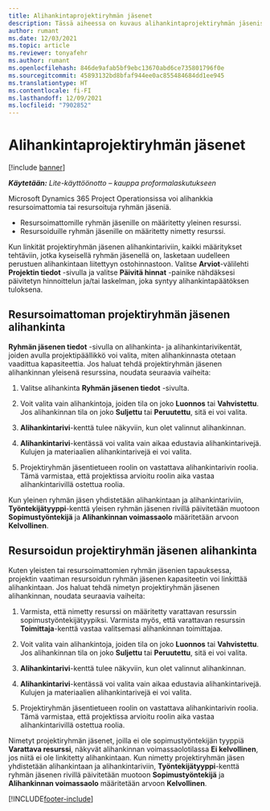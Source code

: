 ```yaml
---
title: Alihankintaprojektiryhmän jäsenet
description: Tässä aiheessa on kuvaus alihankintaprojektiryhmän jäsenistä Microsoft Dynamics 365 Project Operationsissa.
author: rumant
ms.date: 12/03/2021
ms.topic: article
ms.reviewer: tonyafehr
ms.author: rumant
ms.openlocfilehash: 846de9afab5bf9ebc13670abd6ce735801796f0e
ms.sourcegitcommit: 45893132bd8bfaf944ee0ac855484684dd1ee945
ms.translationtype: HT
ms.contentlocale: fi-FI
ms.lasthandoff: 12/09/2021
ms.locfileid: "7902852"
---
```

# <a name="subcontracting-project-team-members"></a>Alihankintaprojektiryhmän jäsenet

[!include [banner](../../includes/dataverse-preview.md)]

_**Käytetään:** Lite-käyttöönotto – kauppa proformalaskutukseen_

Microsoft Dynamics 365 Project Operationsissa voi alihankkia resursoimattomia tai resursoituja ryhmän jäseniä.

- Resursoimattomille ryhmän jäsenille on määritetty yleinen resurssi.
- Resursoiduille ryhmän jäsenille on määritetty nimetty resurssi.

Kun linkität projektiryhmän jäsenen alihankintariviin, kaikki määritykset tehtäviin, jotka kyseisellä ryhmän jäsenellä on, lasketaan uudelleen perustuen alihankintaan liitettyyn ostohinnastoon.  Valitse **Arviot**-välilehti **Projektin tiedot** -sivulla ja valitse **Päivitä hinnat** -painike nähdäksesi päivitetyn hinnoittelun ja/tai laskelman, joka syntyy alihankintapäätöksen tuloksena. 

## <a name="subcontracting-an-unstaffed-project-team-member"></a>Resursoimattoman projektiryhmän jäsenen alihankinta
**Ryhmän jäsenen tiedot** -sivulla on alihankinta- ja alihankintarivikentät, joiden avulla projektipäällikkö voi valita, miten alihankinnasta otetaan vaadittua kapasiteettia. Jos haluat tehdä projektiryhmän jäsenen alihankinnan yleisenä resurssina, noudata seuraavia vaiheita:

1.  Valitse alihankinta **Ryhmän jäsenen tiedot** -sivulta.

2.  Voit valita vain alihankintoja, joiden tila on joko **Luonnos** tai **Vahvistettu**. Jos alihankinnan tila on joko **Suljettu** tai **Peruutettu**, sitä ei voi valita. 

3.  **Alihankintarivi**-kenttä tulee näkyviin, kun olet valinnut alihankinnan.

4.  **Alihankintarivi**-kentässä voi valita vain aikaa edustavia alihankintarivejä. Kulujen ja materiaalien alihankintarivejä ei voi valita.

5.  Projektiryhmän jäsentietueen roolin on vastattava alihankintarivin roolia. Tämä varmistaa, että projektissa arvioitu roolin aika vastaa alihankintarivillä ostettua roolia. 

Kun yleinen ryhmän jäsen yhdistetään alihankintaan ja alihankintariviin, **Työntekijätyyppi**-kenttä yleisen ryhmän jäsenen rivillä päivitetään muotoon **Sopimustyöntekijä** ja **Alihankinnan voimassaolo** määritetään arvoon **Kelvollinen**.

## <a name="subcontracting-a-staffed-project-team-member"></a>Resursoidun projektiryhmän jäsenen alihankinta
Kuten yleisten tai resursoimattomien ryhmän jäsenien tapauksessa, projektin vaatiman resursoidun ryhmän jäsenen kapasiteetin voi linkittää alihankintaan. Jos haluat tehdä nimetyn projektiryhmän jäsenen alihankinnan, noudata seuraavia vaiheita:

1.  Varmista, että nimetty resurssi on määritetty varattavan resurssin sopimustyöntekijätyypiksi. Varmista myös, että varattavan resurssin **Toimittaja**-kenttä vastaa valitsemasi alihankinnan toimittajaa. 

2.  Voit valita vain alihankintoja, joiden tila on joko **Luonnos** tai **Vahvistettu**. Jos alihankinnan tila on joko **Suljettu** tai **Peruutettu**, sitä ei voi valita. 

3.  **Alihankintarivi**-kenttä tulee näkyviin, kun olet valinnut alihankinnan.

4.  **Alihankintarivi**-kentässä voi valita vain aikaa edustavia alihankintarivejä. Kulujen ja materiaalien alihankintarivejä ei voi valita.

5.  Projektiryhmän jäsentietueen roolin on vastattava alihankintarivin roolia. Tämä varmistaa, että projektissa arvioitu roolin aika vastaa alihankintarivillä ostettua roolia. 

Nimetyt projektiryhmän jäsenet, joilla ei ole sopimustyöntekijän tyyppiä **Varattava resurssi**, näkyvät alihankinnan voimassaolotilassa **Ei kelvollinen**, jos niitä ei ole linkitetty alihankintaan. Kun nimetty projektiryhmän jäsen yhdistetään alihankintaan ja alihankintariviin, **Työntekijätyyppi**-kenttä ryhmän jäsenen rivillä päivitetään muotoon **Sopimustyöntekijä** ja **Alihankinnan voimassaolo** määritetään arvoon **Kelvollinen**.

[!INCLUDE[footer-include](../../includes/footer-banner.md)]
